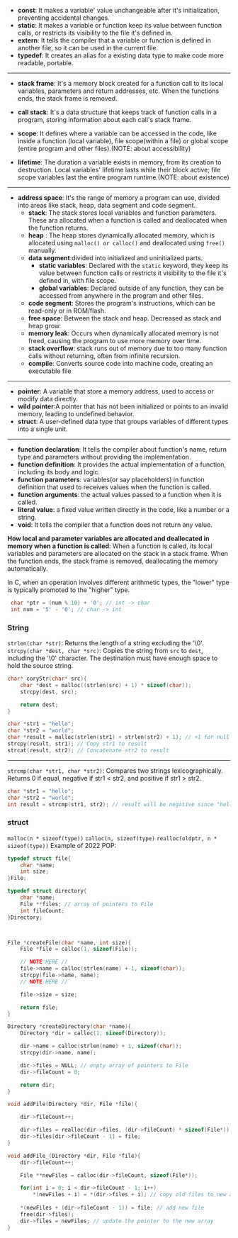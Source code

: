 - **const**: It makes a variable' value unchangeable after it's initialization, preventing accidental changes.
- **static**: It makes a variable or function keep its value between function calls, or restricts its visibility to the file it's defined in.
- **extern**: It tells the compiler that a variable or function is defined in another file, so it can be used in the current file.
- **typedef**: It creates an alias for a existing data type to make code more readable, portable.
---

- **stack frame**: It's a memory block created for a function call to its local variables, parameters and return addresses, etc. When the functions ends, the stack frame is removed.
- **call stack**: It's a data structure that keeps track of function calls in a program, storing information about each call's stack frame.

- **scope**: It defines where a variable can be accessed in the code, like inside a function (local variable), file scope(within a file) or global scope (entire program and other files).(NOTE: about accessibility)
- **lifetime**: The duration a variable exists in memory, from its creation to destruction. Local variables' lifetime lasts while their block active; file scope variables last the entire program runtime.(NOTE: about existence)
  
---
- **address space**: It's the range of memory a program can use, divided into areas like stack, heap, data segment and code segment.
  - **stack**: The stack stores local variables and function parameters. These ara allocated when a function is called and deallocated when the function returns.
  - **heap** : The heap stores dynamically allocated memory, which is allocated using `malloc() or calloc()` and deallocated using `free()` manually.
  - **data segment**:divided into initialized and uninitialized parts.
    - **static variables**: Declared with the `static` keyword, they keep its value between function calls or restricts it visibility to the file it's defined in, with file scope.
    - **global variables**: Declared outside of any function, they can be accessed from anywhere in the program and other files.
  - **code segment**: Stores the program's instructions, which can be read-only or in ROM/flash.
  - **free space**: Between the stack and heap. Decreased as stack and heap grow.
  - **memory leak**: Occurs when dynamically allocated memory is not freed, causing the program to use more memory over time.
  - **stack overflow**: stack runs out of memory due to too many function calls without returning, often from infinite recursion.
  - **compile**: Converts source code into machine code, creating an executable file

---
- **pointer**: A variable that store a memory address, used to access or modify data directly.
-  **wild pointer**:A pointer that has not been initialized or points to an invalid memory, leading to undefined behavior.
 - **struct**: A user-defined data type that groups variables of  different types into a single unit.
---
- **function declaration**: It tells the compiler about function's name, return type and parameters without providing the implementation.
- **function definition**: It provides the actual implementation of a function, including its body and logic.
- **function parameters**: variables(or say placeholders) in function definition that used to receives values when the function is called.
- **function arguments**: the actual values passed to a  function when it is called.
- **literal value**: a fixed value written directly in the code, like a number or a string.
- **void**: It tells the compiler that a function does not return any value.


**How local and parameter variables are allocated and deallocated in memory when a function is called**: When a function is called, its local variables and parameters are allocated on the stack in a stack frame. When the function ends, the stack frame is removed, deallocating the memory automatically.


In C, when an operation involves different arithmetic types, the "lower" type is typically promoted to the "higher" type.

```c
 char *ptr = (num % 10) + '0'; // int -> char
 int num = '5' - '0'; // char -> int
```

### String

`strlen(char *str)`: Returns the length of a string excluding the '\0'.
`strcpy(char *dest, char *src)`: Copies the string from `src` to `dest`, including the '\0' character. The destination must have enough space to hold the source string.
```c
char* coryStr(char* src){
    char *dest = malloc((strlen(src) + 1) * sizeof(char)); 
    strcpy(dest, src);

    return dest;
}

char *str1 = "hello";
char *str2 = "world";
char *result = malloc(strlen(str1) + strlen(str2) + 1); // +1 for null terminator
strcpy(result, str1); // Copy str1 to result
strcat(result, str2); // Concatenate str2 to result
```

---
`strcmp(char *str1, char *str2)`: Compares two strings lexicographically.   
Returns 0 if equal, negative if str1 < str2, and positive if str1 > str2.
```c
char *str1 = "hello";
char *str2 = "world";
int result = strcmp(str1, str2); // result will be negative since "hello" < "world"
```

### struct
`malloc(n * sizeof(type))`
`calloc(n, sizeof(type)`
`realloc(oldptr, n * sizeof(type))`
Example of 2022 POP: 
```c
typedef struct file{
    char *name;
    int size;
}File;

typedef struct directory{
    char *name;
    File **files; // array of pointers to File
    int fileCount;
}Directory;



File *createFile(char *name, int size){
    File *file = calloc(1, sizeof(File));

    // NOTE HERE //
    file->name = calloc(strlen(name) + 1, sizeof(char));
    strcpy(file->name, name);
    // NOTE HERE //

    file->size = size;

    return file;
}

Directory *createDirectory(char *name){
    Directory *dir = calloc(1, sizeof(Directory));

    dir->name = calloc(strlen(name) + 1, sizeof(char));
    strcpy(dir->name, name);

    dir->files = NULL; // enpty array of pointers to File
    dir->fileCount = 0;

    return dir;
}

void addFile(Directory *dir, File *file){

    dir->fileCount++;

    dir->files = realloc(dir->files, (dir->fileCount) * sizeof(File*));
    dir->files[dir->fileCount - 1] = file; 
}

void addFile_(Directory *dir, File *file){
    dir->fileCount++;

    File **newFiles = calloc(dir->fileCount, sizeof(File*));

    for(int i = 0; i < dir->fileCount - 1; i++)
        *(newFiles + i) = *(dir->files + i); // copy old files to new array
    
    *(newFiles + (dir->fileCount - 1)) = file; // add new file
    free(dir->files);
    dir->files = newFiles; // update the pointer to the new array
}
```



